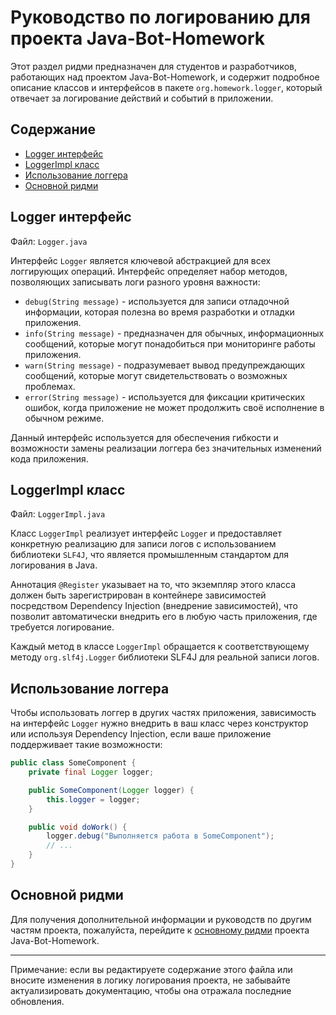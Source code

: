 # Руководство по логированию для проекта Java-Bot-Homework

Этот раздел ридми предназначен для студентов и разработчиков, работающих над проектом Java-Bot-Homework, и содержит подробное описание классов и интерфейсов в пакете `org.homework.logger`, который отвечает за логирование действий и событий в приложении.

## Содержание

- [Logger интерфейс](#logger-интерфейс)
- [LoggerImpl класс](#loggerimpl-класс)
- [Использование логгера](#использование-логгера)
- [Основной ридми](#основной-ридми)

## Logger интерфейс

Файл: `Logger.java`

Интерфейс `Logger` является ключевой абстракцией для всех логгирующих операций. Интерфейс определяет набор методов, позволяющих записывать логи разного уровня важности:

- `debug(String message)` - используется для записи отладочной информации, которая полезна во время разработки и отладки приложения.
- `info(String message)` - предназначен для обычных, информационных сообщений, которые могут понадобиться при мониторинге работы приложения.
- `warn(String message)` - подразумевает вывод предупреждающих сообщений, которые могут свидетельствовать о возможных проблемах.
- `error(String message)` - используется для фиксации критических ошибок, когда приложение не может продолжить своё исполнение в обычном режиме.

Данный интерфейс используется для обеспечения гибкости и возможности замены реализации логгера без значительных изменений кода приложения.

## LoggerImpl класс

Файл: `LoggerImpl.java`

Класс `LoggerImpl` реализует интерфейс `Logger` и предоставляет конкретную реализацию для записи логов с использованием библиотеки `SLF4J`, что является промышленным стандартом для логирования в Java.

Аннотация `@Register` указывает на то, что экземпляр этого класса должен быть зарегистрирован в контейнере зависимостей посредством Dependency Injection (внедрение зависимостей), что позволит автоматически внедрить его в любую часть приложения, где требуется логирование.

Каждый метод в классе `LoggerImpl` обращается к соответствующему методу `org.slf4j.Logger` библиотеки SLF4J для реальной записи логов.

## Использование логгера

Чтобы использовать логгер в других частях приложения, зависимость на интерфейс `Logger` нужно внедрить в ваш класс через конструктор или используя Dependency Injection, если ваше приложение поддерживает такие возможности:

```java
public class SomeComponent {
    private final Logger logger;

    public SomeComponent(Logger logger) {
        this.logger = logger;
    }

    public void doWork() {
        logger.debug("Выполняется работа в SomeComponent");
        // ...
    }
}
```

## Основной ридми

Для получения дополнительной информации и руководств по другим частям проекта, пожалуйста, перейдите к [основному ридми](../../../../../java-bot-homework/README.md) проекта Java-Bot-Homework.

---

Примечание: если вы редактируете содержание этого файла или вносите изменения в логику логирования проекта, не забывайте актуализировать документацию, чтобы она отражала последние обновления.